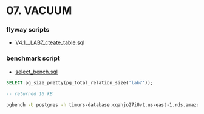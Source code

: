# 07. VACUUM

### flyway scripts
+ [V4.1__LAB7_cteate_table.sql](../flyway-6.4.1/sql/V4.1__LAB7_cteate_table.sql)

### benchmark script
+ [select_bench.sql](select_bench.sql)
 
 ```sql
SELECT pg_size_pretty(pg_total_relation_size('lab7')); 

-- returned 16 kB
```


```bash
pgbench -U postgres -h timurs-database.cqahjo27i0vt.us-east-1.rds.amazonaws.com -p 5432 -T 30 -n -f select_bench.sql -D id=1
```
